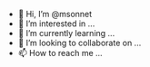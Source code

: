 - 👋 Hi, I’m @msonnet
- 👀 I’m interested in ...
- 🌱 I’m currently learning ...
- 💞️ I’m looking to collaborate on ...
- 📫 How to reach me ...

<!---
msonnet/msonnet is a ✨ special ✨ repository because its `README.md` (this file) appears on your GitHub profile.
You can click the Preview link to take a look at your changes.
--->
